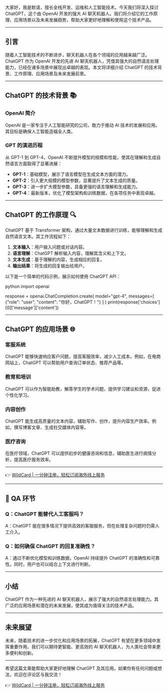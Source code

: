 大家好，我是默语，擅长全栈开发、运维和人工智能技术。今天我们将深入探讨 ChatGPT，这个由 OpenAI 开发的强大 AI 聊天机器人。我们将介绍它的工作原理、应用场景以及未来发展趋势，帮助大家更好地理解和使用这个技术产品。

---

## 引言

随着人工智能技术的不断进步，聊天机器人在各个领域的应用越来越广泛。ChatGPT 作为 OpenAI 开发的先进 AI 聊天机器人，凭借其强大的自然语言处理能力，已经在诸多场景中展现出卓越的表现。本文将详细介绍 ChatGPT 的技术背景、工作原理、应用场景及未来发展前景。

---

## ChatGPT 的技术背景 📚

### OpenAI 简介

OpenAI 是一家专注于人工智能研究的公司，致力于推动 AI 技术的发展和应用。其目标是确保人工智能造福全人类。

### GPT 的演进历程

从 GPT-1 到 GPT-4，OpenAI 不断提升模型的规模和性能，使其在理解和生成自然语言方面取得了显著进展：

- **GPT-1**：基础模型，展示了语言模型在生成文本方面的潜力。
- **GPT-2**：引入更大规模的模型参数，显著提升了文本生成的质量。
- **GPT-3**：进一步扩大模型参数，具备更强的语言理解和生成能力。
- **GPT-4**：最新版本，优化了模型架构和训练数据，在各项任务中表现卓越。

---

## ChatGPT 的工作原理 🔍

ChatGPT 基于 Transformer 架构，通过大量文本数据进行训练，能够理解和生成自然语言文本。其工作流程如下：

1. **文本输入**：用户输入问题或对话内容。
2. **语言理解**：ChatGPT 解析输入内容，理解其含义和上下文。
3. **文本生成**：基于理解的内容，生成相应的回复。
4. **输出结果**：将生成的回复输出给用户。

以下是一个简单的代码示例，展示如何使用 ChatGPT API：

python
import openai

response = openai.ChatCompletion.create(
    model="gpt-4",
    messages=[
        {"role": "user", "content": "你好，ChatGPT！"}
    ]
)
print(response['choices'][0]['message']['content'])


---

## ChatGPT 的应用场景 🌐

### 客服系统

ChatGPT 能够快速响应客户问题，提高客服效率，减少人工成本。例如，在电商网站上，ChatGPT 可以帮助用户查询订单状态、推荐产品等。

### 教育和培训

ChatGPT 可以作为智能助教，解答学生的学术问题，提供学习建议和资源，促进个性化学习。

### 内容创作

ChatGPT 能生成高质量的文本内容，辅助写作、创作，提升内容生产效率。例如，撰写博客文章、生成社交媒体内容等。

### 医疗咨询

在医疗领域，ChatGPT 可以提供初步的健康咨询和信息，辅助医生进行病情分析，提高医疗服务效率。

---

👉 [WildCard | 一分钟注册，轻松订阅海外线上服务](https://bit.ly/bewildcard)

---

## 🤔 QA 环节

### Q：ChatGPT 能替代人工客服吗？

A：ChatGPT 能在很多情况下提供高效的客服服务，但在处理复杂问题时仍需人工介入。

### Q：如何确保 ChatGPT 的回复准确性？

A：通过不断优化模型和训练数据，OpenAI 持续提升 ChatGPT 的准确性和可靠性。同时，用户也可以结合上下文进行判断。

---

## 小结

ChatGPT 作为一种先进的 AI 聊天机器人，展示了强大的自然语言处理能力。其广泛的应用场景和潜在的未来发展，使其成为值得关注的技术产品。

---

## 未来展望

未来，随着技术的进一步优化和应用场景的拓展，ChatGPT 有望在更多领域中发挥重要作用。我们可以期待更智能、更高效的 AI 聊天机器人，为人类社会带来更多便利和创新。

---

希望这篇文章能帮助大家更好地理解 ChatGPT 及其应用。如果你有任何问题或想法，欢迎在评论区与我交流！

👉 [WildCard | 一分钟注册，轻松订阅海外线上服务](https://bit.ly/bewildcard)